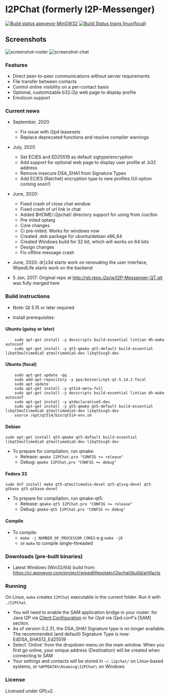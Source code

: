 # I2PChat (formerly I2P-Messenger)
[![Build status appveyor MinGW32](https://ci.appveyor.com/api/projects/status/0tanjnojnlpksug6?svg=true)](https://ci.appveyor.com/project/wipedlifepotato/i2pchat)
[![Build Status travis linux(focal)](https://travis-ci.com/wipedlifepotato/i2pchat.svg?branch=master)](https://travis-ci.com/wipedlifepotato/i2pchat.svg?branch=master)
## Screenshots

![screenshot-roster](https://vituperative.github.io/i2pchat/screenshots/main.png) ![screenshot-chat](https://vituperative.github.io/i2pchat/screenshots/chat.png)

### Features

 * Direct peer-to-peer communications without server requirements
 * File transfer between contacts
 * Control online visibility on a per-contact basis
 * Optional, customizable b32.i2p web page to display profile
 * Emoticon support

### Current news

* September, 2020
  * Fix issue with i2pd leasesets
  * Replace deprecated functions and resolve compiler warnings

* July, 2020
  * Set ECIES and ED25519 as default sigtype/encryption
  * Add support for optional web page to display user profile at .b32 address
  * Remove insecure DSA_SHA1 from Signature Types
  * Add ECIES (Ratchet) encryption type to new profiles (UI option coming soon!)

* June, 2020:
   * Fixed crash of close chat window
   * Fixed crash of url link in chat
   * Added $HOME/.i2pchat/ directory support for using from /usr/bin
   * Pre inited optarg
   * Core changes
   * Ci pre-inited. Works for windows now
   * Created .deb package for ubuntu/debian x86_64
   * Created Windows build for 32 bit, which will works on 64 bits
   * Design changes
   * Fix offline message crash
* June, 2020: dr\|z3d starts work on renovating the user interface, WipedLife starts work on the backend
* 5 Jan, 2017: Original repo at http://git.repo.i2p/w/I2P-Messenger-QT.git was fully merged here

### Build instructions

 * Note: Qt 5.15 or later required

 * Install prerequisites:
#### Ubuntu (gutsy or later)
```
    sudo apt-get install -y devscripts build-essential lintian dh-make autoconf
    sudo apt-get install -y qt5-qmake qt5-default build-essential libqt5multimedia5 qtmultimedia5-dev libqt5svg5-dev
```

#### Ubuntu (focal)
```
    sudo apt-get update -qq
    sudo add-apt-repository -y ppa:beineri/opt-qt-5.14.2-focal
    sudo apt update
    sudo apt-get install -y qt514-meta-full
    sudo apt-get install -y devscripts build-essential lintian dh-make autoconf
    sudo apt-get install -y qtdeclarative5-dev
    sudo apt-get install -y qt5-qmake qt5-default build-essential libqt5multimedia5 qtmultimedia5-dev libqt5svg5-dev
    source /opt/qt514/bin/qt514-env.sh
```

#### Debian
```
sudo apt-get install qt5-qmake qt5-default build-essential libqt5multimedia5 qtmultimedia5-dev libqt5svg5-dev
```
 * To prepare for compilation, run qmake:
   - Release: `qmake I2PChat.pro "CONFIG += release"`
   - Debug: `qmake I2PChat.pro "CONFIG += debug"`

#### Fedora 33
```
sudo dnf install make qt5-qtmultimedia-devel qt5-qtsvg-devel qt5-qtbase qt5-qtbase-devel
```
 * To prepare for compilation, run qmake-qt5:
   - Release: `qmake-qt5 I2PChat.pro "CONFIG += release"`
   - Debug: `qmake-qt5 I2PChat.pro "CONFIG += debug"`

#### Compile

 * To compile:
   - `make -j NUMBER_OF_PROCESSOR_CORES` e.g `make -j8`
   - or `make` to compile single-threaded


### Downloads (pre-built binaries)

* Latest Windows (Win32/64) build from: <a href="https://ci.appveyor.com/project/wipedlifepotato/i2pchat/build/artifacts">https://ci.appveyor.com/project/wipedlifepotato/i2pchat/build/artifacts</a>

### Running

On Linux, `make` creates `I2PChat` executable in the current folder. Run it with `./I2PChat`.

* You will need to enable the SAM application bridge in your router: for Java I2P via <a href="http://127.0.0.1:7657/configclients">Client Configuration</a> or for i2pd via i2pd.conf's [SAM] section.
* As of version 0.2.31, the DSA_SHA1 Signature type is no longer available. The recommended (and default) Signature Type is now: EdDSA_SHA512_Ed25519
* Select 'Online' from the dropdown menu on the main window. When you first go online, your unique address (Destination) will be created when connecting to SAM
* Your settings and contacts will be stored in `~/.i2pchat/` on Linux-based systems, or `%APPDATA%\Roaming\I2PChat\` on Windows

### License

Licensed under GPLv2.
